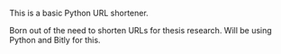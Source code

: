This is a basic Python URL shortener.

Born out of the need to shorten URLs for thesis research. Will be using Python and Bitly for this.
